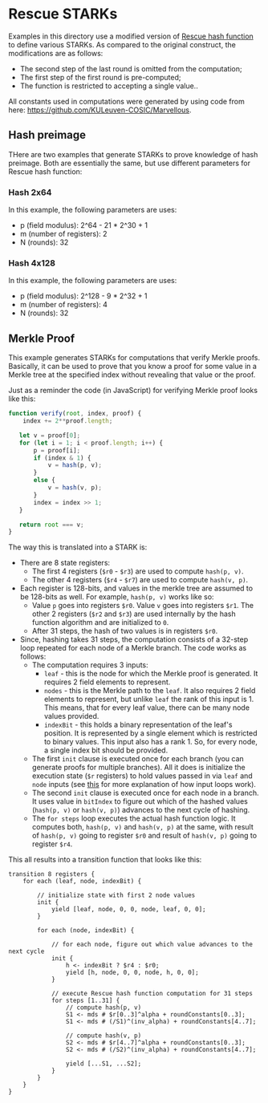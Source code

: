 # Rescue STARKs

Examples in this directory use a modified version of [Rescue hash function](https://eprint.iacr.org/2019/426.pdf) to define various STARKs. As compared to the original construct, the modifications are as follows:

* The second step of the last round is omitted from the computation;
* The first step of the first round is pre-computed;
* The function is restricted to accepting a single value..

 All constants used in computations were generated by using code from here: https://github.com/KULeuven-COSIC/Marvellous.

## Hash preimage
THere are two examples that generate STARKs to prove knowledge of hash preimage. Both are essentially the same, but use different parameters for Rescue hash function:

### Hash 2x64

In this example, the following parameters are uses:
 * p (field modulus): 2^64 - 21 * 2^30 + 1
 * m (number of registers): 2
 * N (rounds): 32

 ### Hash 4x128

In this example, the following parameters are uses:
 * p (field modulus): 2^128 - 9 * 2^32 + 1
 * m (number of registers): 4
 * N (rounds): 32

 ## Merkle Proof
 This example generates STARKs for computations that verify Merkle proofs. Basically, it can be used to prove that you know a proof for some value in a Merkle tree at the specified index without revealing that value or the proof.

 Just as a reminder the code (in JavaScript) for verifying Merkle proof looks like this:
 ```JavaScript
 function verify(root, index, proof) {
     index += 2**proof.length;

    let v = proof[0];
    for (let i = 1; i < proof.length; i++) {
        p = proof[i];
        if (index & 1) {
            v = hash(p, v);
        }
        else {
            v = hash(v, p);
        }
        index = index >> 1;
    }

    return root === v;
 }
 ```
The way this is translated into a STARK is:

* There are 8 state registers:
  * The first 4 registers (`$r0` - `$r3`) are used to compute `hash(p, v)`.
  * The other 4 registers (`$r4` - `$r7`) are used to compute `hash(v, p)`.
* Each register is 128-bits, and values in the merkle tree are assumed to be 128-bits as well. For example, `hash(p, v)` works like so:
  * Value `p` goes into registers `$r0`. Value `v` goes into registers `$r1`. The other 2 registers (`$r2` and `$r3`) are used internally by the hash function algorithm and are initialized to `0`.
  * After 31 steps, the hash of two values is in registers `$r0`.
* Since, hashing takes 31 steps, the computation consists of a 32-step loop repeated for each node of a Merkle branch. The code works as follows:
  * The computation requires 3 inputs:
    * `leaf` - this is the node for which the Merkle proof is generated. It requires 2 field elements to represent.
    * `nodes` - this is the Merkle path to the `leaf`. It also requires 2 field elements to represent, but unlike `leaf` the rank of this input is 1. This means, that for every leaf value, there can be many node values provided.
    * `indexBit` - this holds a binary representation of the leaf's position. It is represented by a single element which is restricted to binary values. This input also has a rank 1. So, for every node, a single index bit should be provided.
   * The first `init` clause is executed once for each branch (you can generate proofs for multiple branches). All it does is initialize the execution state (`$r` registers) to hold values passed in via `leaf` and `node` inputs (see [this](https://github.com/GuildOfWeavers/AirScript#nested-input-loops) for more explanation of how input loops work).
  * The second `init` clause is executed once for each node in a branch. It uses value in `bitIndex` to figure out which of the hashed values (`hash(p, v)` or `hash(v, p)`) advances to the next cycle of hashing.
  * The `for steps` loop executes the actual hash function logic. It computes both, `hash(p, v)` and `hash(v, p)` at the same, with result of `hash(p, v)` going to register `$r0` and result of `hash(v, p)` going to register `$r4`.

This all results into a transition function that looks like this:
```
transition 8 registers {
    for each (leaf, node, indexBit) {

        // initialize state with first 2 node values
        init {
            yield [leaf, node, 0, 0, node, leaf, 0, 0];
        }

        for each (node, indexBit) {

            // for each node, figure out which value advances to the next cycle
            init {
                h <- indexBit ? $r4 : $r0;
                yield [h, node, 0, 0, node, h, 0, 0];
            }

            // execute Rescue hash function computation for 31 steps
            for steps [1..31] {
                // compute hash(p, v)
                S1 <- mds # $r[0..3]^alpha + roundConstants[0..3];
                S1 <- mds # (/S1)^(inv_alpha) + roundConstants[4..7];

                // compute hash(v, p)
                S2 <- mds # $r[4..7]^alpha + roundConstants[0..3];
                S2 <- mds # (/S2)^(inv_alpha) + roundConstants[4..7];

                yield [...S1, ...S2];
            }
        }
    }
}
```